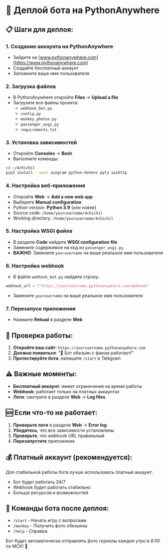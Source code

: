 # 🚀 Деплой бота на PythonAnywhere

## 📋 Шаги для деплоя:

### 1. Создание аккаунта на PythonAnywhere
- Зайдите на [www.pythonanywhere.com](https://www.pythonanywhere.com)
- Создайте бесплатный аккаунт
- Запомните ваше имя пользователя

### 2. Загрузка файлов
- В PythonAnywhere откройте **Files** → **Upload a file**
- Загрузите все файлы проекта:
  - `webhook_bot.py`
  - `config.py`
  - `monkey_photos.py`
  - `passenger_wsgi.py`
  - `requirements.txt`

### 3. Установка зависимостей
- Откройте **Consoles** → **Bash**
- Выполните команды:
```bash
cd ~/4chichil
pip3 install --user aiogram python-dotenv pytz aiohttp
```

### 4. Настройка веб-приложения
- Откройте **Web** → **Add a new web app**
- Выберите **Manual configuration**
- Python version: **Python 3.9** (или новее)
- Source code: `/home/yourusername/4chichil`
- Working directory: `/home/yourusername/4chichil`

### 5. Настройка WSGI файла
- В разделе **Code** найдите **WSGI configuration file**
- Замените содержимое на код из `passenger_wsgi.py`
- **ВАЖНО**: Замените `yourusername` на ваше реальное имя пользователя

### 6. Настройка webhook
- В файле `webhook_bot.py` найдите строку:
```python
webhook_url = f"https://yourusername.pythonanywhere.com/webhook"
```
- Замените `yourusername` на ваше реальное имя пользователя

### 7. Перезапуск приложения
- Нажмите **Reload** в разделе **Web**

## 🔧 Проверка работы:

1. **Откройте ваш сайт**: `https://yourusername.pythonanywhere.com`
2. **Должно появиться**: "🖕 Бот обезьян с факом работает!"
3. **Протестируйте бота**: напишите `/start` в Telegram

## ⚠️ Важные моменты:

- **Бесплатный аккаунт**: имеет ограничения на время работы
- **Webhook**: работает только на платных аккаунтах
- **Логи**: смотрите в разделе **Web** → **Log files**

## 🆘 Если что-то не работает:

1. **Проверьте логи** в разделе **Web** → **Error log**
2. **Убедитесь**, что все зависимости установлены
3. **Проверьте**, что webhook URL правильный
4. **Перезапустите** приложение

## 💰 Платный аккаунт (рекомендуется):

Для стабильной работы бота лучше использовать платный аккаунт:
- Бот будет работать 24/7
- Webhook будет работать стабильно
- Больше ресурсов и возможностей

## 📱 Команды бота после деплоя:

- `/start` - Начать игру с вопросами
- `/monkey` - Получить фото обезьяны
- `/help` - Справка

Бот будет автоматически отправлять фото гориллы каждое утро в 8:00 по МСК! 🖕
